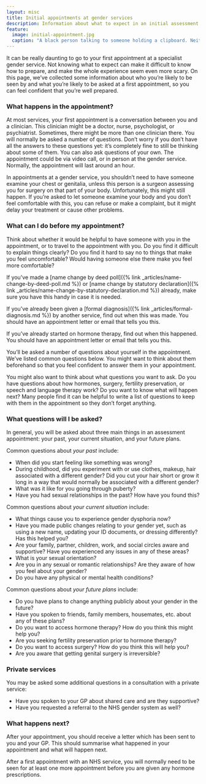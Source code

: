 ```yaml
---
layout: misc
title: Initial appointments at gender services
description: Information about what to expect in an initial assessment at an NHS gender service
feature:
  image: initial-appointment.jpg
  caption: "A black person talking to someone holding a clipboard. Neither person's head is visible."
---
```


It can be really daunting to go to your first appointment at a specialist gender service. Not knowing what to expect can make it difficult to know how to prepare, and make the whole experience seem even more scary. On this page, we’ve collected some information about who you’re likely to be seen by and what you’re likely to be asked at a first appointment, so you can feel confident that you’re well prepared.

### What happens in the appointment?

At most services, your first appointment is a conversation between you and a clinician. This clinician might be a doctor, nurse, psychologist, or psychiatrist. Sometimes, there might be more than one clinician there. You will normally be asked a number of questions. Don’t worry if you don’t have all the answers to these questions yet: it’s completely fine to still be thinking about some of them. You can also ask questions of your own. The appointment could be via video call, or in person at the gender service. Normally, the appointment will last around an hour.

In appointments at a gender service, you shouldn’t need to have someone examine your chest or genitalia, unless this person is a surgeon assessing you for surgery on that part of your body. Unfortunately, this might still happen. If you’re asked to let someone examine your body and you don’t feel comfortable with this, you can refuse or make a complaint, but it might delay your treatment or cause other problems.

### What can I do before my appointment?

Think about whether it would be helpful to have someone with you in the appointment, or to travel to the appointment with you. Do you find it difficult to explain things clearly? Do you find it hard to say no to things that make you feel uncomfortable? Would having someone else there make you feel more comfortable?

If you’ve made a [name change by deed poll]({% link _articles/name-change-by-deed-poll.md %}) or [name change by statutory declaration]({% link _articles/name-change-by-statutory-declaration.md %}) already, make sure you have this handy in case it is needed.

If you’ve already been given a [formal diagnosis]({% link _articles/formal-diagnosis.md %}) by another service, find out when this was made. You should have an appointment letter or email that tells you this.

If you’ve already started on hormone therapy, find out when this happened. You should have an appointment letter or email that tells you this.

You’ll be asked a number of questions about yourself in the appointment. We’ve listed common questions below. You might want to think about them beforehand so that you feel confident to answer them in your appointment.

You might also want to think about what questions you want to ask. Do you have questions about how hormones, surgery, fertility preservation, or speech and language therapy work? Do you want to know what will happen next? Many people find it can be helpful to write a list of questions to keep with them in the appointment so they don’t forget anything.

### What questions will I be asked?

In general, you will be asked about three main things in an assessment appointment: your past, your current situation, and your future plans.

Common questions about *your past* include:

- When did you start feeling like something was wrong?
- During childhood, did you experiment with or use clothes, makeup, hair associated with a different gender? Did you cut your hair short or grow it long in a way that would normally be associated with a different gender?
- What was it like for you going through puberty?
- Have you had sexual relationships in the past? How have you found this?

Common questions about *your current situation* include:

- What things cause you to experience gender dysphoria now?
- Have you made public changes relating to your gender yet, such as using a new name, updating your ID documents, or dressing differently? Has this helped you?
- Are your family, partner, children, work, and social circles aware and supportive? Have you experienced any issues in any of these areas?
- What is your sexual orientation?
- Are you in any sexual or romantic relationships? Are they aware of how you feel about your gender?
- Do you have any physical or mental health conditions?

Common questions about *your future plans* include:

- Do you have plans to change anything publicly about your gender in the future?
- Have you spoken to friends, family members, housemates, etc. about any of these plans?
- Do you want to access hormone therapy? How do you think this might help you?
- Are you seeking fertility preservation prior to hormone therapy?
- Do you want to access surgery? How do you think this will help you?
- Are you aware that getting genital surgery is irreversible?

### Private services

You may be asked some additional questions in a consultation with a private service:

- Have you spoken to your GP about shared care and are they supportive?
- Have you requested a referral to the NHS gender system as well?

### What happens next?

After your appointment, you should receive a letter which has been sent to you and your GP. This should summarise what happened in your appointment and what will happen next.

After a first appointment with an NHS service, you will normally need to be seen for at least one more appointment before you are given any hormone prescriptions.
